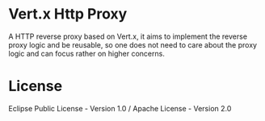 # Vert.x Http Proxy

A HTTP reverse proxy based on Vert.x, it aims to implement the reverse proxy logic and be
reusable, so one does not need to care about the proxy logic and can focus rather on
higher concerns.

# License

Eclipse Public License - Version 1.0 / Apache License - Version 2.0
